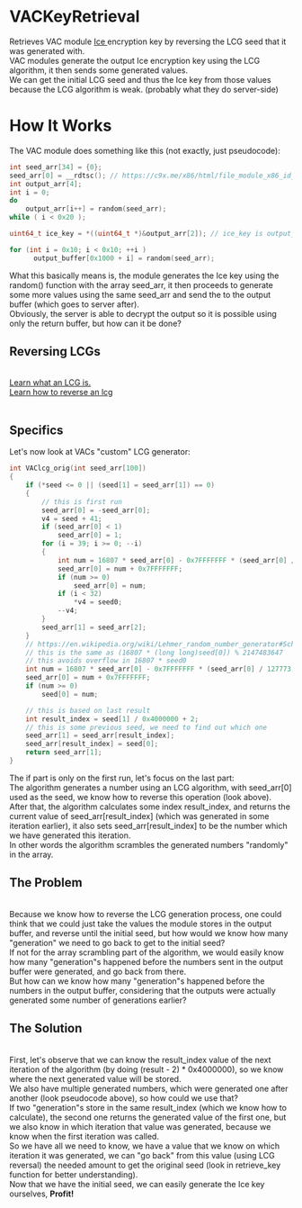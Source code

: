 # VACKeyRetrieval
Retrieves VAC module <a href="https://en.wikipedia.org/wiki/ICE_(cipher)"> Ice </a> encryption key by reversing the LCG seed that it was generated with.
<br>
VAC modules generate the output Ice encryption key using the LCG algorithm, it then sends some generated values.
<br>
We can get the initial LCG seed and thus the Ice key from those values because the LCG algorithm is weak. (probably what they do server-side)

<h1> How It Works </h1>
The VAC module does something like this (not exactly, just pseudocode):

``` c++
int seed_arr[34] = {0};
seed_arr[0] = __rdtsc(); // https://c9x.me/x86/html/file_module_x86_id_278.html
int output_arr[4];
int i = 0;
do
    output_arr[i++] = random(seed_arr);
while ( i < 0x20 );

uint64_t ice_key = *((uint64_t *)&output_arr[2]); // ice_key is output_arr[2], output_arr[3]

for (int i = 0x10; i < 0x10; ++i )
      output_buffer[0x1000 + i] = random(seed_arr);
```
What this basically means is, the module generates the Ice key using the random() function with the array seed_arr, it then proceeds to generate some more values using the same seed_arr and send the to the output buffer (which goes to server after).
<br>
Obviously, the server is able to decrypt the output so it is possible using only the return buffer, but how can it be done?

<h2> Reversing LCGs </h2>
<br>
<a href="https://en.wikipedia.org/wiki/Linear_congruential_generator"> Learn what an LCG is. </a>
<br>
<a href="https://math.stackexchange.com/questions/3846942/reversing-an-lcg"> Learn how to reverse an lcg </a>
<br>
<br>

<h2> Specifics </h2>
Let's now look at VACs "custom" LCG generator:

```c++
int VAClcg_orig(int seed_arr[100])
{
	if (*seed <= 0 || (seed[1] = seed_arr[1]) == 0)
	{
		// this is first run
		seed_arr[0] = -seed_arr[0];
		v4 = seed + 41;
		if (seed_arr[0] < 1)
			seed_arr[0] = 1;
		for (i = 39; i >= 0; --i)
		{
			int num = 16807 * seed_arr[0] - 0x7FFFFFFF * (seed_arr[0] / 127773);
			seed_arr[0] = num + 0x7FFFFFFF;
			if (num >= 0)
				seed_arr[0] = num;
			if (i < 32)
				*v4 = seed0;
			--v4;
		}
		seed_arr[1] = seed_arr[2];
	}
	// https://en.wikipedia.org/wiki/Lehmer_random_number_generator#Schrage's_method
	// this is the same as (16807 * (long long)seed[0]) % 2147483647
	// this avoids overflow in 16807 * seed0
	int num = 16807 * seed_arr[0] - 0x7FFFFFFF * (seed_arr[0] / 127773);
	seed_arr[0] = num + 0x7FFFFFFF;
	if (num >= 0)
		seed[0] = num;

    // this is based on last result
	int result_index = seed[1] / 0x4000000 + 2; 
    // this is some previous seed, we need to find out which one
	seed_arr[1] = seed_arr[result_index]; 
	seed_arr[result_index] = seed[0];
	return seed_arr[1];
}
```

The if part is only on the first run, let's focus on the last part: <br>
The algorithm generates a number using an LCG algorithm, with seed_arr[0] used as the seed, we know how to reverse this operation (look above). 
<br> 
After that, the algorithm calculates some index result_index, and returns the current value of seed_arr[result_index] (which was generated in some iteration earlier), it also sets seed_arr[result_index] to be the number which we have generated this iteration.
<br>
In other words the algorithm scrambles the generated numbers "randomly" in the array.
<br>
<h2> The Problem </h2>
<br>
Because we know how to reverse the LCG generation process, one could think that we could just take the values the module stores in the output buffer, and reverse until the initial seed, but how would we know how many "generation" we need to go back to get to the initial seed?
<br>
If not for the array scrambling part of the algorithm, we would easily know how many "generation"s happened before the numbers sent in the output buffer were generated, and go back from there.
<br>
But how can we know how many "generation"s happened before the numbers in the output buffer, considering that the outputs were actually generated some number of generations earlier?
<br>
<h2> The Solution </h2>
<br>
First, let's observe that we can know the result_index value of the next iteration of the algorithm (by doing (result - 2) * 0x4000000), so we know where the next generated value will be stored.
<br>
We also have multiple generated numbers, which were generated one after another (look pseudocode above), so how could we use that?
<br>
If two "generation"s store in the same result_index (which we know how to calculate), the second one returns the generated value of the first one, but we also know in which iteration that value was generated, because we know when the first iteration was called.
<br>
So we have all we need to know, we have a value that we know on which iteration it was generated, we can "go back" from this value (using LCG reversal) the needed amount to get the original seed (look in retrieve_key function for better understanding).
<br>
Now that we have the initial seed, we can easily generate the Ice key ourselves, <b> Profit! </b> 
